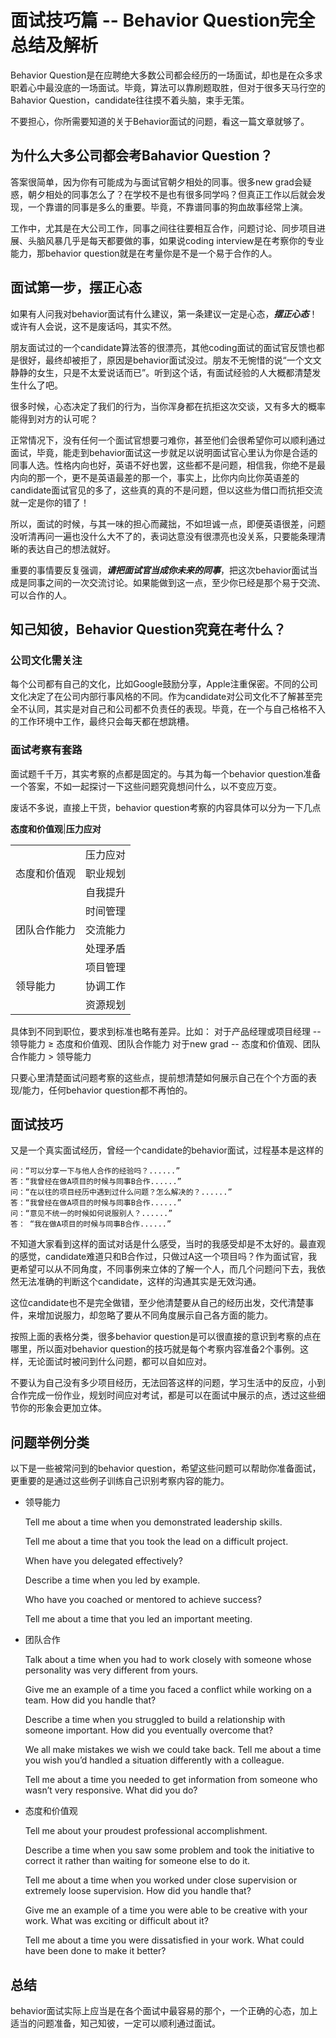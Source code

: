 # 面试技巧篇 -- Behavior Question完全总结及解析
Behavior Question是在应聘绝大多数公司都会经历的一场面试，却也是在众多求职着心中最没底的一场面试。毕竟，算法可以靠刷题取胜，但对于很多天马行空的Bahavior Question，candidate往往摸不着头脑，束手无策。

不要担心，你所需要知道的关于Behavior面试的问题，看这一篇文章就够了。


## 为什么大多公司都会考Bahavior Question？
答案很简单，因为你有可能成为与面试官朝夕相处的同事。很多new grad会疑惑，朝夕相处的同事怎么了？在学校不是也有很多同学吗？但真正工作以后就会发现，一个靠谱的同事是多么的重要。毕竟，不靠谱同事的狗血故事经常上演。

工作中，尤其是在大公司工作，同事之间往往要相互合作，问题讨论、同步项目进展、头脑风暴几乎是每天都要做的事，如果说coding interview是在考察你的专业能力，那behavior question就是在考量你是不是一个易于合作的人。

## 面试第一步，摆正心态
如果有人问我对behavior面试有什么建议，第一条建议一定是心态，***摆正心态***！或许有人会说，这不是废话吗，其实不然。

朋友面试过的一个candidate算法答的很漂亮，其他coding面试的面试官反馈也都是很好，最终却被拒了，原因是behavior面试没过。朋友不无惋惜的说“一个文文静静的女生，只是不太爱说话而已”。听到这个话，有面试经验的人大概都清楚发生什么了吧。

很多时候，心态决定了我们的行为，当你浑身都在抗拒这次交谈，又有多大的概率能得到对方的认可呢？

正常情况下，没有任何一个面试官想要刁难你，甚至他们会很希望你可以顺利通过面试，毕竟，能走到behavior面试这一步就足以说明面试官心里认为你是合适的同事人选。性格内向也好，英语不好也罢，这些都不是问题，相信我，你绝不是最内向的那一个，更不是英语最差的那一个，事实上，比你内向比你英语差的candidate面试官见的多了，这些真的真的不是问题，但以这些为借口而抗拒交流就一定是你的错了！

所以，面试的时候，与其一味的担心而藏拙，不如坦诚一点，即便英语很差，问题没听清再问一遍也没什么大不了的，表词达意没有很漂亮也没关系，只要能条理清晰的表达自己的想法就好。

重要的事情要反复强调，***请把面试官当成你未来的同事***，把这次behavior面试当成是同事之间的一次交流讨论。如果能做到这一点，至少你已经是那个易于交流、可以合作的人。

## 知己知彼，Behavior Question究竟在考什么？
### 公司文化需关注
每个公司都有自己的文化，比如Google鼓励分享，Apple注重保密。不同的公司文化决定了在公司内部行事风格的不同。作为candidate对公司文化不了解甚至完全不认同，其实是对自己和公司都不负责任的表现。毕竟，在一个与自己格格不入的工作环境中工作，最终只会每天都在想跳槽。

### 面试考察有套路
面试题千千万，其实考察的点都是固定的。与其为每一个behavior question准备一个答案，不如一起探讨一下这些问题究竟想问什么，以不变应万变。

废话不多说，直接上干货，behavior question考察的内容具体可以分为一下几点

**态度和价值观**|**压力应对**

 <table>
    <tr>
       <td rowspan="3">态度和价值观</td>
       <td>压力应对</td>
    </tr>
    <tr>
       <td>职业规划</td>
    </tr>
    <tr>
       <td>自我提升</td>
    </tr>
    <tr>
       <td rowspan="3">团队合作能力</td>
       <td>时间管理</td>
    </tr>
    <tr>
       <td>交流能力</td>
    </tr>
    <tr>
       <td>处理矛盾</td>
    </tr>
    <tr>
       <td rowspan="3">领导能力</td>
       <td>项目管理</td>
    </tr>
    <tr>
       <td>协调工作</td>
    </tr>
    <tr>
       <td>资源规划</td>
    </tr>
 </table>

具体到不同到职位，要求到标准也略有差异。比如：
对于产品经理或项目经理 -- 领导能力 ≥ 态度和价值观、团队合作能力
对于new grad -- 态度和价值观、团队合作能力 > 领导能力

只要心里清楚面试问题考察的这些点，提前想清楚如何展示自己在个个方面的表现/能力，任何behavior question都不再怕的。

## 面试技巧
又是一个真实面试经历，曾经一个candidate的behavior面试，过程基本是这样的

```
问：“可以分享一下与他人合作的经验吗？......”
答：“我曾经在做A项目的时候与同事B合作......”
问：“在以往的项目经历中遇到过什么问题？怎么解决的？......”
答：“我曾经在做A项目的时候与同事B合作......”
问：“意见不统一的时候如何说服别人？......”
答： “我在做A项目的时候与同事B合作......”
```

不知道大家看到这样的面试对话是什么感受，当时的我感受却是不太好的。最直观的感觉，candidate难道只和B合作过，只做过A这一个项目吗？作为面试官，我更希望可以从不同角度，不同事例来立体的了解一个人，而几个问题问下去，我依然无法准确的判断这个candidate，这样的沟通其实是无效沟通。

这位candidate也不是完全做错，至少他清楚要从自己的经历出发，交代清楚事件，来增加说服力，却忽略了要从不同角度展示自己各方面的能力。

按照上面的表格分类，很多behavior question是可以很直接的意识到考察的点在哪里，所以面对behavior question的技巧就是每个考察内容准备2个事例。这样，无论面试时被问到什么问题，都可以自如应对。

不要认为自己没有多少项目经历，无法回答这样的问题，学习生活中的反应，小到合作完成一份作业，规划时间应对考试，都是可以在面试中展示的点，透过这些细节你的形象会更加立体。

## 问题举例分类
以下是一些被常问到的behavior question，希望这些问题可以帮助你准备面试，更重要的是通过这些例子训练自己识别考察内容的能力。

- 领导能力

  Tell me about a time when you demonstrated leadership skills.

  Tell me about a time that you took the lead on a difficult project.

  When have you delegated effectively?

  Describe a time when you led by example.

  Who have you coached or mentored to achieve success?

  Tell me about a time that you led an important meeting.

- 团队合作

  Talk about a time when you had to work closely with someone whose personality was very different from yours.

  Give me an example of a time you faced a conflict while working on a team. How did you handle that?

  Describe a time when you struggled to build a relationship with someone important. How did you eventually overcome that?

  We all make mistakes we wish we could take back. Tell me about a time you wish you’d handled a situation differently with a colleague.

  Tell me about a time you needed to get information from someone who wasn’t very responsive. What did you do?

- 态度和价值观

  Tell me about your proudest professional accomplishment.

  Describe a time when you saw some problem and took the initiative to correct it rather than waiting for someone else to do it.

  Tell me about a time when you worked under close supervision or extremely loose supervision. How did you handle that?

  Give me an example of a time you were able to be creative with your work. What was exciting or difficult about it?

  Tell me about a time you were dissatisfied in your work. What could have been done to make it better?

## 总结
behavior面试实际上应当是在各个面试中最容易的那个，一个正确的心态，加上适当的问题准备，知己知彼，一定可以顺利通过面试。
